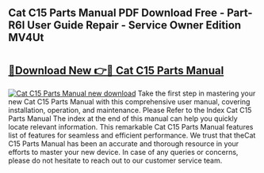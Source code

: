 ## Cat C15 Parts Manual PDF Download Free - Part-R6l User Guide Repair - Service Owner Edition MV4Ut

# <h2><a href="http://bc20332.oget.top/?id=Cat+C15+Parts+Manual">🔗Download New 👉🔴 Cat C15 Parts Manual</a></h2>

[![Cat C15 Parts Manual new download](https://i.imgur.com/5g1atiW.png)](http://bc20332.oget.top/?id=Cat+C15+Parts+Manual)
Take the first step in mastering your new Cat C15 Parts Manual with this comprehensive user manual, covering installation, operation, and maintenance. Please Refer to the Index Cat C15 Parts Manual The index at the end of this manual can help you quickly locate relevant information. This remarkable Cat C15 Parts Manual features list of features for seamless and efficient performance. We trust that theCat C15 Parts Manual has been an accurate and thorough resource in your efforts to master your new device. In case of any queries or concerns, please do not hesitate to reach out to our customer service team.

